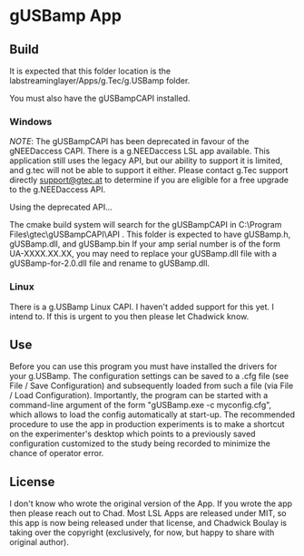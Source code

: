 # gUSBamp App

## Build

It is expected that this folder location is the labstreaminglayer/Apps/g.Tec/g.USBamp folder.

You must also have the gUSBampCAPI installed.

### Windows

*NOTE*: The gUSBampCAPI has been deprecated in favour of the gNEEDaccess CAPI. There is a g.NEEDaccess LSL app available.
This application still uses the legacy API, but our ability to support it is limited, and g.tec will not be able to support it either.
Please contact g.Tec support directly support@gtec.at to determine if you are eligible for a free upgrade to the g.NEEDaccess API.

Using the deprecated API...

The cmake build system will search for the gUSBampCAPI in C:\Program Files\gtec\gUSBampCAPI\API .
This folder is expected to have gUSBamp.h, gUSBamp.dll, and gUSBamp.bin
If your amp serial number is of the form UA-XXXX.XX.XX, you may need to replace your gUSBamp.dll file with a gUSBamp-for-2.0.dll file and rename to gUSBamp.dll.

### Linux

There is a g.USBamp Linux CAPI. I haven't added support for this yet. I intend to. If this is urgent to you then please let Chadwick know.

## Use

Before you can use this program you must have installed the drivers for your g.USBamp.
The configuration settings can be saved to a .cfg file (see File / Save Configuration)
and subsequently loaded from such a file (via File / Load Configuration).
Importantly, the program can be started with a command-line argument of the form "gUSBamp.exe -c myconfig.cfg",
which allows to load the config automatically at start-up.
The recommended procedure to use the app in production experiments is to make a shortcut on the experimenter's desktop
which points to a previously saved configuration customized to the study being recorded to minimize the chance of operator error.

## License

I don't know who wrote the original version of the App. If you wrote the app then please reach out to Chad.
Most LSL Apps are released under MIT, so this app is now being released under that license,
and Chadwick Boulay is taking over the copyright (exclusively, for now, but happy to share with original author).
